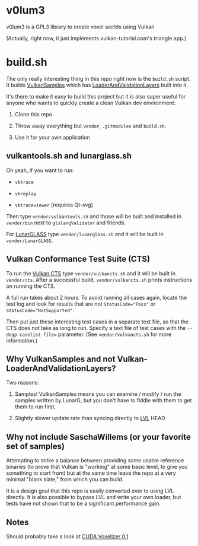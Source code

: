 # v0lum3

v0lum3 is a GPL3 library to create voxel worlds using Vulkan

(Actually, right now, it just implements vulkan-tutorial.com's triangle app.)

# build.sh

The only really interesting thing in this repo right now is
the `build.sh` script. It builds [VulkanSamples](https://github.com/LunarG/VulkanSamples)
which has [LoaderAndValidationLayers](https://github.com/KhronosGroup/Vulkan-LoaderAndValidationLayers)
built into it.

It's there to make it easy to build this project but it is also super useful
for anyone who wants to quickly create a clean Vulkan dev environment:

1. Clone this repo

2. Throw away everything but `vendor`, `.gitmodules` and `build.sh`.

3. Use it for your own application

## vulkantools.sh and lunarglass.sh

Oh yeah, if you want to run:

* `vktrace`

* `vkreplay`

* `vktraceviewer` (requires Qt-svg)

Then type `vendor/vulkantools.sh` and those will be built and installed
in `vendor/bin` next to `glslangValidator` and friends.

For [LunarGLASS](https://github.com/LunarG/LunarGLASS) type
`vendor/lunarglass.sh` and it will be built in `vendor/LunarGLASS`.

## Vulkan Conformance Test Suite (CTS)

To run the [Vulkan CTS](https://github.com/KhronosGroup/VK-GL-CTS/)
type `vendor/vulkancts.sh` and it will be built in `vendor/cts`.
After a successful build, `vendor/vulkancts.sh` prints instructions
on running the CTS.

A full run takes about 2 hours. To avoid running all cases again,
locate the test log and look for results that are not
`StatusCode="Pass"` or `StatusCode="NotSupported"`.

Then put just these interesting test cases in a separate text file,
so that the CTS does not take as long to run. Specify a text file of
test cases with the `--deqp-caselist-file=` parameter. (See
`vendor/vulkancts.sh` for more information.)

## Why VulkanSamples and not Vulkan-LoaderAndValidationLayers?

Two reasons:

1. Samples! VulkanSamples means you can examine / modify / run
   the samples written by LunarG, but you don't have to fiddle with them
   to get them to run first.

2. Slightly slower update rate than syncing directly to
   [LVL](https://github.com/KhronosGroup/Vulkan-LoaderAndValidationLayers)
   HEAD

## Why not include SaschaWillems (or your favorite set of samples)

Attempting to strike a balance between providing some usable
reference binaries (to prove that Vulkan is "working" at some basic
level, to give you something to start from) but at the same time
leave the repo at a very minimal "blank slate," from which you
can build.

It is a design goal that this repo is easily converted over to using
LVL directly. It is also possible to bypass LVL and write your own
loader, but tests have not shown that to be a significant performance
gain.

## Notes

Should probably take a look at [CUDA Voxelizer 0.1](https://github.com/Forceflow/cuda_voxelizer)
